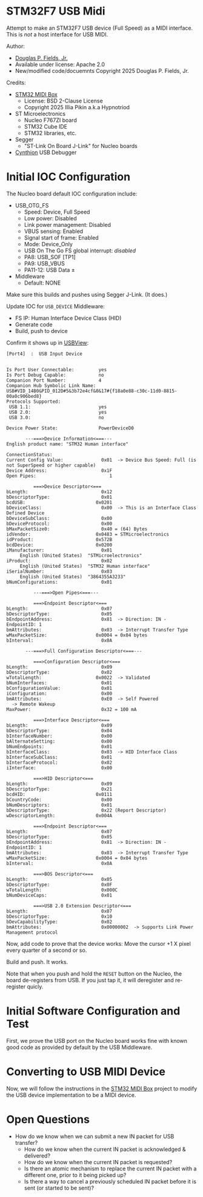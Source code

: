 # STM32F7 USB Midi

Attempt to make an STM32F7 USB device (Full Speed) as a MIDI interface.
This is *not* a host interface for USB MIDI.

Author:
* [Douglas P. Fields, Jr.](mailto:symbolics@lisp.engineer)
* Available under license: Apache 2.0
* New/modified code/docuemnts Copyright 2025 Douglas P. Fields, Jr.

Credits:
* [STM32 MIDI Box](https://github.com/Hypnotriod/midi-box-stm32)
  * License: BSD 2-Clause License
  * Copyright 2025 Illia Pikin a.k.a Hypnotriod
* ST Microelectronics
  * Nucleo F767ZI board
  * STM32 Cube IDE
  * STM32 libraries, etc.
* Segger
  * "ST-Link On Board J-Link" for Nucleo boards
* [Cynthion](https://greatscottgadgets.com/cynthion/) USB Debugger


# Initial IOC Configuration

The Nucleo board default IOC configuration include:

* USB_OTG_FS
  * Speed: Device, Full Speed
  * Low power: Disabled
  * Link power management: Disabled
  * VBUS sensing: Enabled
  * Signal start of frame: Enabled
  * Mode: Device_Only
  * USB On The Go FS global interrupt: *disabled*
  * PA8: USB_SOF [TP1]
  * PA9: USB_VBUS
  * PA11-12: USB Data ±
* Middleware
  * Default: NONE

Make sure this builds and pushes using Segger J-Link.
(It does.)

Update IOC for `USB_DEVICE` Middleware:
* FS IP: Human Interface Device Class (HID)
* Generate code
* Build, push to device

Confirm it shows up in [USBView](https://learn.microsoft.com/en-us/windows-hardware/drivers/debugger/usbview#where-to-get-usbview):

```
[Port4]  :  USB Input Device


Is Port User Connectable:         yes
Is Port Debug Capable:            no
Companion Port Number:            4
Companion Hub Symbolic Link Name: USB#VID_14B0&PID_012D#5&3b72e4cf&0&17#{f18a0e88-c30c-11d0-8815-00a0c906bed8}
Protocols Supported:
 USB 1.1:                         yes
 USB 2.0:                         yes
 USB 3.0:                         no

Device Power State:               PowerDeviceD0

       ---===>Device Information<===---
English product name: "STM32 Human interface"

ConnectionStatus:                  
Current Config Value:              0x01  -> Device Bus Speed: Full (is not SuperSpeed or higher capable)
Device Address:                    0x1F
Open Pipes:                           1

          ===>Device Descriptor<===
bLength:                           0x12
bDescriptorType:                   0x01
bcdUSB:                          0x0201
bDeviceClass:                      0x00  -> This is an Interface Class Defined Device
bDeviceSubClass:                   0x00
bDeviceProtocol:                   0x00
bMaxPacketSize0:                   0x40 = (64) Bytes
idVendor:                        0x0483 = STMicroelectronics
idProduct:                       0x572B
bcdDevice:                       0x0200
iManufacturer:                     0x01
     English (United States)  "STMicroelectronics"
iProduct:                          0x02
     English (United States)  "STM32 Human interface"
iSerialNumber:                     0x03
     English (United States)  "3864355A3233"
bNumConfigurations:                0x01

          ---===>Open Pipes<===---

          ===>Endpoint Descriptor<===
bLength:                           0x07
bDescriptorType:                   0x05
bEndpointAddress:                  0x81  -> Direction: IN - EndpointID: 1
bmAttributes:                      0x03  -> Interrupt Transfer Type
wMaxPacketSize:                  0x0004 = 0x04 bytes
bInterval:                         0x0A

       ---===>Full Configuration Descriptor<===---

          ===>Configuration Descriptor<===
bLength:                           0x09
bDescriptorType:                   0x02
wTotalLength:                    0x0022  -> Validated
bNumInterfaces:                    0x01
bConfigurationValue:               0x01
iConfiguration:                    0x00
bmAttributes:                      0xE0  -> Self Powered
  -> Remote Wakeup
MaxPower:                          0x32 = 100 mA

          ===>Interface Descriptor<===
bLength:                           0x09
bDescriptorType:                   0x04
bInterfaceNumber:                  0x00
bAlternateSetting:                 0x00
bNumEndpoints:                     0x01
bInterfaceClass:                   0x03  -> HID Interface Class
bInterfaceSubClass:                0x01
bInterfaceProtocol:                0x02
iInterface:                        0x00

          ===>HID Descriptor<===
bLength:                           0x09
bDescriptorType:                   0x21
bcdHID:                          0x0111
bCountryCode:                      0x00
bNumDescriptors:                   0x01
bDescriptorType:                   0x22 (Report Descriptor)
wDescriptorLength:               0x004A

          ===>Endpoint Descriptor<===
bLength:                           0x07
bDescriptorType:                   0x05
bEndpointAddress:                  0x81  -> Direction: IN - EndpointID: 1
bmAttributes:                      0x03  -> Interrupt Transfer Type
wMaxPacketSize:                  0x0004 = 0x04 bytes
bInterval:                         0x0A

          ===>BOS Descriptor<===
bLength:                           0x05
bDescriptorType:                   0x0F
wTotalLength:                      0x000C
bNumDeviceCaps:                    0x01

          ===>USB 2.0 Extension Descriptor<===
bLength:                           0x07
bDescriptorType:                   0x10
bDevCapabilityType:                0x02
bmAttributes:                      0x00000002  -> Supports Link Power Management protocol
```

Now, add code to prove that the device works:
Move the cursor +1 X pixel every quarter of
a second or so.

Build and push. It works.

Note that when you push and hold the `RESET` button on the Nucleo,
the board de-registers from USB. If you just tap it, it will
deregister and re-register quicly.

# Initial Software Configuration and Test

First, we prove the USB port on the Nucleo board
works fine with known good code as provided by
default by the USB Middleware.


# Converting to USB MIDI Device

Now, we will follow the instructions in the
[STM32 MIDI Box](https://github.com/Hypnotriod/midi-box-stm32)
project to modify the USB device implementation to be
a MIDI device.


# Open Questions

* How do we know when we can submit a new IN packet for USB transfer?
  * How do we know when the current IN packet is acknowledged & delivered?
  * How do we know when the current IN packet is requested?
  * Is there an atomic mechanism to replace the current IN packet with a
    different one, prior to it being picked up?
  * Is there a way to cancel a previously scheduled IN packet before it
    is sent (or started to be sent)?